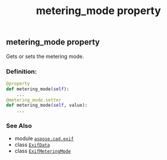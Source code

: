 ﻿---
title: metering_mode property
second_title: Aspose.CAD for Python via .NET API References
description: 
type: docs
weight: 850
url: /python-net/aspose.cad.exif/exifdata/metering_mode/
is_root: false
---

## metering_mode property


Gets or sets the metering mode.
### Definition:
```python
@property
def metering_mode(self):
    ...
@metering_mode.setter
def metering_mode(self, value):
    ...
```

### See Also
* module [`aspose.cad.exif`](../../)
* class [`ExifData`](/cad/python-net/aspose.cad.exif/exifdata)
* class [`ExifMeteringMode`](/cad/python-net/aspose.cad.exif.enums/exifmeteringmode)
